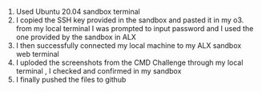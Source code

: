 1. Used Ubuntu 20.04 sandbox terminal 
2. I copied the SSH key provided in the sandbox and pasted it in my o3. from my local terminal I was prompted to input password and I used the one provided by the sandbox in ALX
4. I then successfully connected my local machine to my ALX sandbox web terminal
5. I uploded the screenshots from the CMD  Challenge through my local terminal , I checked and confirmed in my sandbox
6. I finally pushed the files to github
